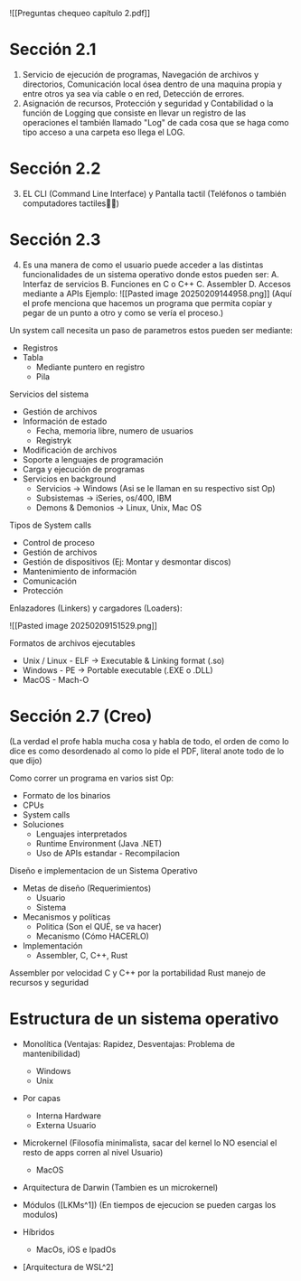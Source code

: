 
![[Preguntas chequeo capítulo 2.pdf]]

# Sección 2.1

1. Servicio de ejecución de programas, Navegación de archivos y directorios, Comunicación local ósea dentro de una maquina propia y entre otros ya sea vía cable o en red, Detección de errores.
2. Asignación de recursos, Protección y seguridad y Contabilidad o la función de Logging que consiste en llevar un registro de las operaciones el también llamado "Log" de cada cosa que se haga como tipo acceso a una carpeta eso llega el LOG.

# Sección 2.2

3. EL CLI (Command Line Interface) y Pantalla tactil (Teléfonos o también computadores tactiles🤑🤑)

# Sección 2.3

4.  Es una manera de como el usuario puede acceder a las distintas funcionalidades de un sistema operativo donde estos pueden ser:
	A. Interfaz de servicios
	B. Funciones en C o C++
	C. Assembler
	D. Accesos mediante a APIs
Ejemplo:
![[Pasted image 20250209144958.png]]
(Aquí el profe menciona que hacemos un programa que permita copíar y pegar de un punto a otro y como se vería el proceso.)

Un system call necesita un paso de parametros estos pueden ser mediante:
- Registros
- Tabla
	- Mediante puntero en registro
	- Pila



Servicios del sistema
- Gestión de archivos
- Información de estado
	- Fecha, memoria libre, numero de usuarios
	- Registryk
- Modificación de archivos
- Soporte a lenguajes de programación
- Carga y ejecución de programas
- Servicios en background
	- Servicios $\to$ Windows (Asi se le llaman en su respectivo sist Op)
	- Subsistemas $\to$ iSeries, os/400, IBM
	- Demons & Demonios $\to$ Linux, Unix, Mac OS

Tipos de System calls
- Control de proceso
- Gestión de archivos
- Gestión de dispositivos (Ej: Montar y desmontar discos)
- Mantenimiento de información
- Comunicación 
- Protección


Enlazadores (Linkers) y cargadores (Loaders):

![[Pasted image 20250209151529.png]]


Formatos de archivos ejecutables
- Unix / Linux - ELF $\to$ Executable & Linking format (.so)
- Windows - PE $\to$ Portable executable (.EXE o .DLL)
- MacOS - Mach-O


# Sección 2.7 (Creo)
(La verdad el profe habla mucha cosa y habla de todo, el orden de como lo dice es como desordenado al como lo pide el PDF, literal anote todo de lo que dijo)


 Como correr un programa en varios sist Op:

- Formato de los binarios
- CPUs
- System calls
- Soluciones
	- Lenguajes interpretados
	- Runtime Environment (Java .NET)
	- Uso de APIs estandar - Recompilacion



Diseño e implementacion de un Sistema Operativo

- Metas de diseño (Requerimientos)
	- Usuario
	- Sistema
- Mecanismos y políticas
	- Politica (Son el QUÉ, se va hacer)
	- Mecanismo (Cómo HACERLO)
- Implementación 
	- Assembler, C, C++, Rust


Assembler por velocidad
C y C++ por la portabilidad
Rust manejo de recursos y seguridad


# Estructura de un sistema operativo

- Monolítica (Ventajas: Rapidez, Desventajas: Problema de mantenibilidad)
	- Windows
	- Unix
- Por capas
	- Interna Hardware
	- Externa Usuario
- Microkernel (Filosofía minimalista, sacar del kernel lo NO esencial el resto de apps corren al nivel Usuario)
	- MacOS
- Arquitectura de Darwin (Tambien es un microkernel)
	
- Módulos ([LKMs^1]) (En tiempos de ejecucion se pueden cargas los modulos)

- Híbridos
	- MacOs, iOS e IpadOs

- [Arquitectura de WSL^2]





[^1]: Loadable kernel modules

[^2]: Windows Subsystem for linux
